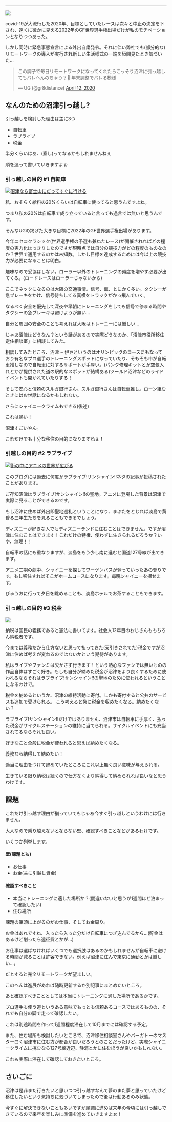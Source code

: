 ---
[![](https://1.bp.blogspot.com/-oIOmzTvGM_A/XzAWXmrdf_I/AAAAAAAAMT0/n6EZOpK2BMcECRXz0EylggO44pPbaF2IQCPcBGAsYHg/s640/IMG_20200627_174917_862.jpg)](https://1.bp.blogspot.com/-oIOmzTvGM_A/XzAWXmrdf_I/AAAAAAAAMT0/n6EZOpK2BMcECRXz0EylggO44pPbaF2IQCPcBGAsYHg/s1440/IMG_20200627_174917_862.jpg)

covid-19が大流行した2020年、目標としていたレースは次々と中止の決定を下され、遠くに微かに見える2022年のGF世界選手権出場だけが私のモチベーションとなりつつあった。

しかし同時に緊急事態宣言による外出自粛発令。それに伴い弊社でも(部分的な)リモートワークの導入が実行され新しい生活様式の一端を垣間見たとき気づいた...



> この調子で毎日リモートワークになってくれたらこっそり沼津に引っ越してもバレへんのちゃう？🤔
> 年末調整でバレる模様
>
> — UG (@gr8distance) [April 12, 2020](https://twitter.com/gr8distance/status/1249319886662152193?ref_src=twsrc%5Etfw)

 <script async="" charset="utf-8" src="https://platform.twitter.com/widgets.js"></script>


## なんのための沼津引っ越し?

引っ越しを検討した理由は主に3つ

- 自転車
- ラブライブ
- 税金

半分くらいはあ、(察し)ってなるかもしれませんねぇ

順を追って書いていきますよぉ





### 引っ越しの目的 #1 自転車

[![沼津なら富士山にだってすぐに行ける](https://1.bp.blogspot.com/-S9Uff7o8MnA/XzAXmIbgZoI/AAAAAAAAMUE/rZhsOk8f6iMMO-oK-3xxpVBhcl4YQrpvwCNcBGAsYHQ/w640-h480/IMG_20200615_092813.jpg "沼津なら富士山にだってすぐに行ける")](https://1.bp.blogspot.com/-S9Uff7o8MnA/XzAXmIbgZoI/AAAAAAAAMUE/rZhsOk8f6iMMO-oK-3xxpVBhcl4YQrpvwCNcBGAsYHQ/s2048/IMG_20200615_092813.jpg)





私、おそらく給料の20%くらいは自転車に使ってると思うんですよね。



つまり私の20%は自転車で成り立っていると言っても過言では無いと思うんです。

そんなUGの掲げた大きな目標に2022年のGF世界選手権出場があります。

今年ニセコクラシック(世界選手権の予選も兼ねたレース)が開催されればどの程度の実力化はっきりしたのですが現時点では自分の競技力がどの程度のものなのか？世界で通用するのかは未知数。しかし目標を達成するためには今以上の競技力が必要になることは明白。



趣味なので妥協はしない。ローラー以外のトレーニングの頻度を増やす必要が出てくる。(ロードレースはローラーじゃないから)



ここでネックになるのは大阪の交通事情。信号、車、とにかく多い。タクシーが急ブレーキをかけ、信号待ちしてる真横をトラックがかっ飛んでいく。

なるべく安全を優先して深夜や早朝にトレーニングをしても信号で停まる時間やタクシーの急ブレーキは避けようが無い...

自分と周囲の安全のことも考えれば大阪はトレーニーには厳しい...



じゃあ沼津はどうなん？という話があるので実際どうなのか、「沼津市役所移住定住相談室」に相談してみた。

相談してみたところ、沼津 ~ 伊豆というのはオリンピックのコースにもなっており有名なプロ選手のトレーニングスポットになっていたり、そもそも市が自転車推しなので自転車に対するサポートが手厚い。(パンク修理キットとか空気入れとかが提供された道の駅的なスポットが結構ある)ツールド沼津などのライドイベントも開かれていたりする！

そして安心と信頼のスルガ銀行さん。スルガ銀行さんは自転車推し。ローン組むときにはお世話になるかもしれない。

さらにシャイニークライムもできる(後述)



これは熱い！

沼津すごいやん。

これだけでも十分な移住の目的になりますねぇ！





### 引越しの目的 #2 ラブライブ

[![街の中にアニメの世界が広がる](https://1.bp.blogspot.com/-ownSVg_i3r4/XzAX753R1fI/AAAAAAAAMUM/rf27c7FDWuoOACGLrBh2ISO-32Mdt0QFgCNcBGAsYHQ/w640-h480/IMG_20200613_132145.jpg)](https://1.bp.blogspot.com/-ownSVg_i3r4/XzAX753R1fI/AAAAAAAAMUM/rf27c7FDWuoOACGLrBh2ISO-32Mdt0QFgCNcBGAsYHQ/s2048/IMG_20200613_132145.jpg)



このブログには過去に何度かラブライブ!サンシャイン!!ネタの記事が投稿されたことがあります。

ご存知沼津はラブライブ!サンシャイン!!の聖地。アニメに登場した背景は沼津で実際に見ることができるのです。



もし沼津に住めば外出即聖地巡礼ということになり、まぶたをとじれば淡島で黄昏る三年生たちを見ることもできるでしょう。

ディズニーが好きな人でもディズニーランドに住むことはできません。ですが沼津に住むことはできます！これだけの特権、使わずに生きられるだろうか？いや、無理！！



自転車の話にも重なりますが、淡島をもう少し南に進むと国道127号線が出てきます。

アニメ二期の劇中、シャイニーを探してワーゲンバスが登っていったあの登りです。もし移住すればそこがホームコースになります。毎晩シャイニーを探せます。



びゅうおに行って夕日を眺めることも、淡島ホテルでお茶することもできます。





### 引っ越しの目的 #3 税金

[![](https://1.bp.blogspot.com/-l7FkLPHF0NM/XzAYebWUYsI/AAAAAAAAMUU/16Hrc5tSZ3clp60O1IvJVv8l1enNds0pACNcBGAsYHQ/s640/IMG_20200613_160737.jpg)](https://1.bp.blogspot.com/-l7FkLPHF0NM/XzAYebWUYsI/AAAAAAAAMUU/16Hrc5tSZ3clp60O1IvJVv8l1enNds0pACNcBGAsYHQ/s2048/IMG_20200613_160737.jpg)



納税は国民の義務であると憲法に書いてます。社会人12年目のおじさんももちろん納税者です。

今までは義務だから仕方ないと思って払ってきた(天引きされてた)税金ですが沼津に住めば考えが変わるのではないかという期待があります。



私はライブやファンミは欠かさず行きます！という熱心なファンでは無いものの作品自体はすごく好き。もしも自分が納めた税金が沼津をより良くするために使われるならそれはラブライブ!サンシャイン!!の聖地のために使われるということになるわけで。

税金を納めるというか、沼津の維持活動に寄付。しかも寄付すると公共のサービスも追加で受けられる。 こう考えると急に税金を収めたくなる。納めたくない？



ラブライブ!サンシャイン!!だけではありません、沼津市は自転車に手厚く、払った税金がサイクルステーションの維持に当てられる。サイクルイベントにも充当されてるならそれも良い。



好きなこと全般に税金が使われると思えば納めたくなる。

義務なら納得して納めたい！

適当に理由をつけて諦めていたところにこれ以上無く良い意味が与えられる。



生きている限り納税は続くので仕方なくより納得して納められれば良いなと思うわけです。





## 課題

これだけ引っ越す理由が揃っていてもじゃあ今すぐ引っ越しというわけには行きません。

大人なので乗り越えないとならない壁、確認すべきことなどがあるわけです。

いくつか列挙します。



#### 壁(課題とも)

- お仕事
- お金(主に引越し資金)

#### 確認すべきこと

- 本当にトレーニングに適した場所か？(間違いないと思うが1週間ほど泊まって確認したい)
- 住む場所



課題の筆頭に上がるのがお仕事、そしてお金周り。

お金はあれですね、入ったら入った分だけ自転車につぎ込んでるから...(貯金はあるけど削ったら遠征費とかが...)



お仕事は選ばなければいくつでも選択肢はあるのかもしれませんが自転車に避ける時間が減ることは許容できない。例えば沼津に住んで東京に通勤とかは厳しい...。

だとすると完全リモートワークが望ましい。

このへんは進展があれば随時更新するか別記事にまとめたいところ。



あと確認すべきこととしては本当にトレーニングに適した場所であるかです。

プロ選手も使う道というある意味でもっとも信頼あるコースではあるものの、それでも自分の脚で走って確認したい。

これは別途時間を作って1週間程度滞在して10月までには確認する予定。



また、住む場所も検討したいところで、沼津移住相談室さんやバーガトーのマスター曰く沼津市に住む方が都合が良いだろうとのことだったけど、実際シャイニークライムに挑むなら127号線近辺、静浦とかに住むほうが良いかもしれない。

これも実際に滞在して確認しておきたいところ。



## さいごに

沼津は是非また行きたいと思いつつ引っ越すなんて夢のまた夢と思っていたけど移住したいという気持ちに気づいてしまったので後は行動あるのみ状態。



今すぐに解決できないことも多いですが順調に進めば来年の今頃には引っ越しできているので来年を楽しみに準備を進めていきますよぉ！
